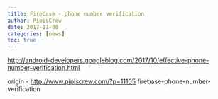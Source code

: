 ```yaml
---
title: Firebase - phone number verification
author: PipisCrew
date: 2017-11-08
categories: [news]
toc: true
---
```


http://android-developers.googleblog.com/2017/10/effective-phone-number-verification.html

origin - http://www.pipiscrew.com/?p=11105 firebase-phone-number-verification